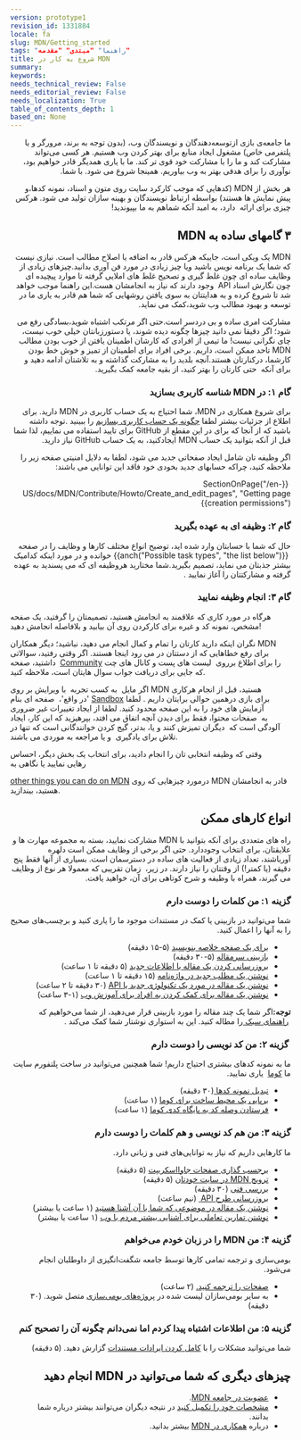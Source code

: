 ```yaml
---
version: prototype1
revision_id: 1331884
locale: fa
slug: MDN/Getting_started
tags: "راهنما" "مبتدی" "مقدمه"
title: شروع به کار در MDN
summary: 
keywords: 
needs_technical_review: False
needs_editorial_review: False
needs_localization: True
table_of_contents_depth: 1
based_on: None
---
```

<p dir="rtl" id="What_is_MDN.3F"><span class="seoSummary">ما جامعه‌ی بازی ازتوسعه‌دهندگان و نویسندگان&nbsp;وب، (بدون توجه به برند، مرورگر و یا پلتفرمی خاص) مشغول ایجاد منابع برای بهتر کردن وب هستیم. هر کسی می‌تواند مشارکت کند و ما را با مشارکت خود قوی تر کند. ما با یاری همدیگر قادر خواهیم بود، نوآوری را برای هدفی بهتر به وب بیاوریم. همینجا شروع می شود. با شما.</span></p>

<p dir="rtl">هر بخش از MDN (کدهایی که موجب کارکرد سایت روی متون و اسناد، نمونه کدها،و پیش نمایش ها هستند) بواسطه ارتباط نویسندگان و بهینه سازان&nbsp;تولید می شود. هرکس چیزی برای&nbsp;<span class="seoSummary">ارائه&nbsp;</span>&nbsp;دارد، به امید آنکه شماهم به ما بپیوندید!</p>

<h2 dir="rtl" id="۳_گامهای_ساده_به_‌MDN"><span>۳ گامهای&nbsp;ساده به&nbsp;‌MDN</span></h2>

<p dir="rtl">MDN یک ویکی است، جاییکه هرکس قادر به اضافه یا اصلاح مطالب است. نیازی نیست که شما یک برنامه نویس باشید ویا چیز زیادی در مورد فن آوری بدانید.چیزهای زیادی از وظایف ساده ای چون غلط گیری و تصحیح غلط های املایی گرفته تا موارد پیچیده ای چون نگارش اسناد API &nbsp;وجود دارند که نیاز به انجامشان هست.این راهنما موجب خواهد شد تا شروع کرده و به هدایتتان به سوی یافتن روشهایی که شما هم قادر به یاری&nbsp;ما در توسعه و بهبود مطالب وب شوید،کمک می نماید.</p>

<p dir="rtl">مشارکت امری ساده و بی دردسر است.حتی اگر مرتکب اشتباه شوید،بسادگی رفع می شود؛ اگر دقیقا نمی دانید چیزها چگونه دیده شوند، یا دستورزبانتان خیلی خوب نیست، چای نگرانی نیست! ما تیمی از افرادی که&nbsp;کارشان اطمینان یافتن از خوب بودن مطالب MDN تاحد ممکن است،&nbsp;داریم. برخی افراد برای اطمینان از تمیز و خوش خط بودن کارشما، درکنارتان هستند.آنچه بلدید را به مشارکت گذاشته و به تلاشتان ادامه دهید و برای آنکه &nbsp;حتی کارتان را بهتر کنید، از بقیه جامعه کمک بگیرید.</p>

<h3 dir="rtl" id="گام_۱_در_MDN_شناسه_کاربری_بسازید">گام ۱: در MDN شناسه کاربری بسازید</h3>

<p dir="rtl">برای شروع همکاری در MDN، شما احتیاج به یک حساب کاربری در MDN دارید. برای اطلاع از جزئیات بیشتر لطفا <a href="/fa/docs/MDN/Contribute/Howto/ساختنـحسابـکاربری">چگونه یک حساب کاربری بسازیم</a> را ببینید .توجه داشته باشید که از آنجا که برای در این مقطع از GitHub برای تایید استفاده می نماییم، لذا شما قبل از آنکه بتوانید یک حساب MDN ایجادکنید، به یک حساب GitHub نیاز دارید.</p>

<p dir="rtl">اگر وظیفه تان شامل ایجاد صفحاتی جدید می شود، لطفا&nbsp;به&nbsp;دلایل امنیتی&nbsp;صفحه زیر&nbsp;را ملاحظه کنید، چراکه حسابهای جدید بخودی خود فاقد این توانایی می باشند:</p>

<p dir="rtl">&nbsp;{{SectionOnPage("/en-US/docs/MDN/Contribute/Howto/Create_and_edit_pages", "Getting page creation permissions")}}</p>

<h3 dir="rtl" id="گام_۲_وظیفه_ای_به_عهده_بگیرید">گام ۲: وظیفه ای به عهده بگیرید</h3>

<p dir="rtl">حال که شما با حسابتان وارد شده اید، توضیح انواع مختلف کارها و وظایف را در صفحه &nbsp;{{anch("Possible task types", "the list below")}}&nbsp;خوانده و در مورد اینکه کدامیک بیشتر جذبتان می نماید، تصمیم بگیرید.شما مختارید هروظیفه ای که می پسندید به عهده گرفته و مشارکتتان را آغاز نمایید&nbsp;.</p>

<h3 dir="rtl" id="گام_۳_انجام_وظیفه_نمایید">گام ۳: انجام وظیفه نمایید</h3>

<p>هرگاه در مورد&nbsp;کاری که علاقمند به انجامش هستید، تصمیمتان را گرفتید، یک صفحه مشخص، نمونه کد و غیره برای کارکردن روی آن بیابید و بلافاصله انجامش دهید!</p>

<p>نگران اینکه دارید کارتان را تمام و کمال انجام می دهید، نباشید؛ دیگر همکاران MDN برای رفع خطاهایی که از دستتان در می رود اینجا هستند. اگر وقتی رفتید، سوالاتی داشتید، صفحه &nbsp;<a href="https://developer.mozilla.org/en-US/docs/MDN/Community">Community</a>&nbsp;را برای اطلاع برروی&nbsp;&nbsp;لیست های پست و کانال های چت که جایی برای دریافت جواب سوال هایتان است، ملاحظه کنید.&nbsp;&nbsp;</p>

<div class="note">
<p>اگر مایل&nbsp;&nbsp;به کسب تجربه&nbsp;&nbsp;با ویرایش بر روی MDN هستید، قبل از انجام هرکاری 'در&nbsp;واقع'، &nbsp;صفحه ای بنام <a href="https://developer.mozilla.org/en-US/docs/Sandbox">Sandbox</a>&nbsp;برای بازی درهمین حوالی برایتان&nbsp;داریم .&nbsp;لطفا آزمایش های خود را به این صفحه&nbsp;محدود کنید. لطفا از ایجاد تغییرات غیر ضروری به&nbsp;&nbsp;صفحات محتوا، فقط برای دیدن آنچه اتفاق می افتد، بپرهیزید&nbsp;که این کار،&nbsp;ایجاد آلودگی است که&nbsp;&nbsp;دیگران تمیزش کنند و یا، بدتر، گیج کردن خوانندگانی است&nbsp;که تنها در تلاش برای یادگیری &nbsp;و یا مراجعه به موردی می باشند.&nbsp;</p>
</div>

<p>وقتی که وظیفه انتخابی تان را انجام دادید، برای انتخاب یک بخش دیگر، احساس رهایی&nbsp;نمایید&nbsp;یا نگاهی به&nbsp;</p>

<p><a href="#Other_things_you_can_do_on_MDN">other things you can do on MDN</a>&nbsp;درمورد چیزهایی که روی MDN قادر به انجامشان هستید، بیندازید.</p>

<h2 dir="rtl" id="انواع_کارهای_ممکن">انواع کارهای ممکن</h2>

<p dir="rtl">راه های متعددی برای آنکه&nbsp;بتوانید&nbsp;با MDN مشارکت نمایید، بسته به مجموعه مهارت ها و علایقتان، برای انتخاب وجوددارد.&nbsp;حتی اگر برخی از وظایف ممکن است دلهره آورباشند،&nbsp;تعداد زیادی از فعالیت های ساده در دسترسمان&nbsp;است. بسیاری از آنها فقط پنج دقیقه (یا کمتر!) از وقتتان&nbsp;را نیاز دارند. در زیر،&nbsp;&nbsp;زمان تقریبی که معمولا هر نوع از وظایف می گیرند، همراه با وظیفه و شرح کوتاهی برای آن، خواهید یافت.&nbsp;</p>

<h3 dir="rtl" id="گزینه_۱_من_کلمات_را_دوست_دارم">گزینه ۱: من کلمات را دوست دارم</h3>

<p dir="rtl">شما می‌توانید در بازبینی یا کمک در مستندات موجود ما را یاری کنید و برچسب‌های صحیح را به آنها را اعمال کنید.</p>

<ul dir="rtl">
 <li><a href="/en-US/docs/MDN/Contribute/Howto/Set_the_summary_for_a_page">برای یک صفحه خلاصه بنویسید</a> (۵-۱۵ دقیقه)</li>
 <li><a href="/en-US/docs/MDN/Contribute/Howto/Do_an_editorial_review">بازبینی سرمقاله</a> (۵-۳۰ دقیقه)</li>
 <li><a href="/en-US/docs/MDN/User_guide/Writing#Editing_an_existing_page">بروزرسانی کردن یک مقاله با اطلاعات جدید</a> (۵ دقیقه تا ۱ ساعت)</li>
 <li><a href="/en-US/docs/Project:MDN/Contributing/How_to/Write_a_new_entry_in_the_Glossary">نوشتن یک مطلب جدید در واژه‌نامه</a> (۱۵ دقیقه تا ۱ ساعت)</li>
 <li><a href="/en-US/docs/MDN/User_guide/Writing#Adding_a_new_page">نوشتن یک مقاله در مورد یک تکنولوژی جدید یا API</a> (۳۰ دقیقه تا ۲ ساعت)</li>
 <li><a href="/en-US/docs/Project:MDN/Contributing/How_to/Write_an_article_to_help_learning_the_web">نوشتن یک مقاله برای کمک کردن به افراد برای آموزش وب</a> (۱-۳ ساعت)&nbsp;</li>
</ul>

<div class="note" dir="rtl"><strong>توجه:</strong>اگر شما یک چند مقاله را مورد بازبینی قرار می‌دهید، از شما می‌خواهیم که &nbsp;<a href="/en-US/docs/MDN/Contribute/Content/Style_guide">راهنمای سبک </a>را مطاله کنید. این به استواری نوشتار شما کمک می‌کند .</div>

<h3 dir="rtl" id="گزینه_۲_من_کد_نویسی_را_دوست_دارم">&nbsp;گزینه ۲: من کد نویسی را دوست دارم</h3>

<p dir="rtl">ما به نمونه کدهای بیشتری احتیاج داریم! شما همچنین می‌توانید در ساخت پلتفورم سایت ما <a href="https://developer.mozilla.org/en-US/docs/Project:MDN/Kuma">کوما</a> &nbsp;یاری نمایید.</p>

<ul dir="rtl">
 <li><a href="/en-US/docs/MDN/Contribute/Howto/Convert_code_samples_to_be_live">تبدیل نمونه کدها </a> (۳۰ دقیقه)</li>
 <li><a href="https://kuma.readthedocs.org/en/latest/installation-vagrant.html">برپایی یک محیط ساخت برای کوما</a> (۱ ساعت)</li>
 <li><a href="https://github.com/mozilla/kuma#readme">فرستادن وصله کد به پایگاه کدی کوما</a> (۱ ساعت)</li>
</ul>

<h3 dir="rtl" id="گزینه_۳_من_هم_کد_نویسی_و_هم_کلمات_را_دوست_دارم">گزینه ۳: من هم کد نویسی و هم کلمات را دوست دارم</h3>

<p dir="rtl">ما کارهایی داریم که نیاز به توانایی‌های فنی و زبانی دارد.</p>

<ul dir="rtl">
 <li dir="rtl"><a href="/en-US/docs/MDN/Contribute/Howto/Tag_JavaScript_pages">برجسب گذاری صفحات جاوااسکریپت</a> (۵ دقیقه)</li>
 <li dir="rtl"><a href="/en-US/docs/MDN/Promote">ترویج MDN در سایت خودتان</a> (۵ دقیقه)</li>
 <li dir="rtl"><a href="/en-US/docs/MDN/Contribute/Howto/Do_a_technical_review">بررسی فنی</a> (۳۰ دقیقه)</li>
 <li dir="rtl"><a href="/en-US/docs/MDN/Contribute/Howto/Update_API_page_layout">بروزرسانی طرح API&nbsp;</a>&nbsp;(نیم ساعت)</li>
 <li dir="rtl"><a href="/en-US/docs/MDN/Contribute/Creating_and_editing_pages#Creating_a_new_page">نوشتن یک مقاله در موضوعی که شما با آن آشنا هستید</a> (۱ ساعت یا بیشتر)</li>
 <li dir="rtl"><a href="/en-US/docs/MDN/Contribute/Howto/Create_an_interactive_exercise_to_help_learning_the_web">نوشتن تمارین تعاملی برای آشنایی بیشتر مردم با وب</a> (۱ ساعت یا بیشتر)</li>
</ul>

<h3 dir="rtl" id="گزینه_۴_من_MDN_را_در_زبان_خودم_می‌خواهم">گزینه ۴: من MDN را در زبان خودم می‌خواهم</h3>

<p dir="rtl">بومی‌سازی و ترجمه تمامی کارها توسط جامعه شگفت‌انگیزی از داوطلبان انجام می‌شود.</p>

<ul dir="rtl">
 <li><a href="/en-US/docs/MDN/Contribute/Localize/Translating_pages">صفحات را ترجمه کنید.</a> (۲ ساعت)</li>
 <li>به سایر بومی‌سازان لیست شده در <a href="/en-US/docs/MDN/Contribute/Localize/Localization_projects">پروژه‌های بومی‌سازی</a>&nbsp;متصل شوید. (۳۰ دقیقه)</li>
</ul>

<h3 dir="rtl" id="گزینه_۵_من_اطلاعات_اشتباه_پیدا_کردم_اما_نمی‌دانم_چگونه_آن_را_تصحیح_کنم">گزینه ۵: من اطلاعات اشتباه پیدا کردم اما نمی‌دانم چگونه آن را تصحیح کنم</h3>

<p dir="rtl">شما می‌توانید مشکلات را با&nbsp;<a class="external" href="https://bugzilla.mozilla.org/enter_bug.cgi?product=Mozilla%20Developer%20Network">کامل کردن ایرادات مستندات</a>&nbsp;گزارش دهید. (۵ دقیقه)</p>

<h2 dir="rtl" id="چیزهای_دیگری_که_شما_می‌توانید_در_MDN_انجام‌_دهید">چیزهای دیگری که شما می‌توانید در MDN انجام‌ دهید</h2>

<ul dir="rtl">
 <li><a href="/en-US/docs/Project:Community">عضویت در جامعه MDN</a>.</li>
 <li><a href="/en-US/profile">مشخصات خود را تکمیل کنید</a> در نتیجه دیگران می‌توانند بیشتر درباره شما بدانند.</li>
 <li>درباره&nbsp;<a href="/en-US/docs/MDN/Contribute">همکاری در MDN</a>&nbsp;بیشتر&nbsp;بدانید.&nbsp;</li>
</ul>

